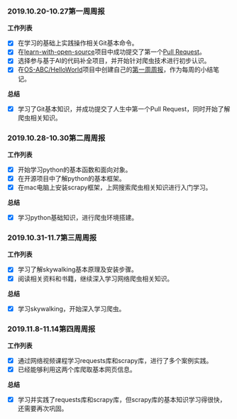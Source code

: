 ### 2019.10.20-10.27第一周周报

**工作列表**
- [x] 在学习的基础上实践操作相关Git基本命令。
- [x] 在[learn-with-open-source](https://github.com/zhuangbiaowei/learn-with-open-source)项目中成功提交了第一个[Pull Request](https://github.com/zhuangbiaowei/learn-with-open-source/pull/191)。
- [x] 选择参与基于AI的代码补全项目，并开始针对爬虫技术进行初步认识。
- [x] 在[OS-ABC/HelloWorld](https://github.com/OS-ABC/HelloWorld)项目中创建自己的[第一周周报](https://github.com/OS-ABC/HelloWorld/blob/master/doc/HomeWork/AICoder/1901210779.md)，作为每周的小结笔记。

**总结**
- [x] 学习了Git基本知识，并成功提交了人生中第一个Pull Request，同时开始了解爬虫相关知识。

### 2019.10.28-10.30第二周周报

**工作列表**
- [x] 开始学习python的基本函数和面向对象。
- [x] 在开源项目中了解python的基本框架。
- [x] 在mac电脑上安装scrapy框架，上网搜索爬虫相关知识进行入门学习。

**总结**
- [x] 学习python基础知识，进行爬虫环境搭建。

### 2019.10.31-11.7第三周周报

**工作列表**
- [x] 学习了解skywalking基本原理及安装步骤。
- [x] 阅读相关资料和书籍，继续深入学习网络爬虫相关知识。

**总结**
- [x] 学习skywalking，开始深入学习爬虫。

### 2019.11.8-11.14第四周周报

**工作列表**
- [x] 通过网络视频课程学习requests库和scrapy库，进行了多个案例实践。
- [x] 已经能够利用这两个库爬取基本网页信息。

**总结**
- [x] 学习并实践了requests库和scrapy库，但scrapy库的基本知识学习得很快，还需要再次巩固。

